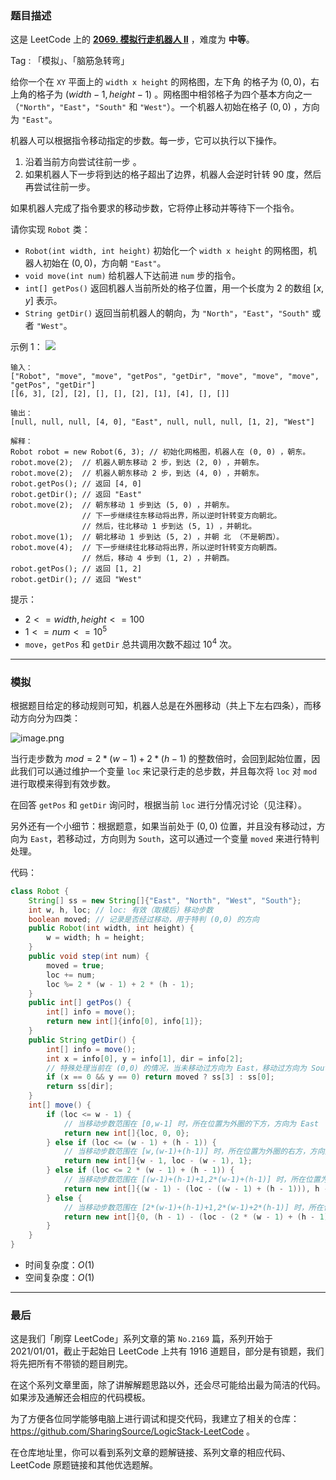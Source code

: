 ### 题目描述

这是 LeetCode 上的 **[2069. 模拟行走机器人 II](https://leetcode-cn.com/problems/walking-robot-simulation-ii/solution/by-ac_oier-6zib/)** ，难度为 **中等**。

Tag : 「模拟」、「脑筋急转弯」



给你一个在 `XY` 平面上的 `width x height` 的网格图，左下角 的格子为 $(0, 0)$，右上角的格子为 $(width - 1, height - 1)$ 。网格图中相邻格子为四个基本方向之一（`"North"`，`"East"`，`"South"` 和 `"West"`）。一个机器人初始在格子 $(0, 0)$ ，方向为 `"East"`。

机器人可以根据指令移动指定的步数。每一步，它可以执行以下操作。

1. 沿着当前方向尝试往前一步 。
2. 如果机器人下一步将到达的格子超出了边界，机器人会逆时针转 90 度，然后再尝试往前一步。

如果机器人完成了指令要求的移动步数，它将停止移动并等待下一个指令。

请你实现 `Robot` 类：
* `Robot(int width, int height)` 初始化一个 `width x height` 的网格图，机器人初始在 $(0, 0)$，方向朝 `"East"`。
* `void move(int num)` 给机器人下达前进 `num` 步的指令。
* `int[] getPos()` 返回机器人当前所处的格子位置，用一个长度为 $2$ 的数组 $[x, y]$ 表示。
* `String getDir()` 返回当前机器人的朝向，为 `"North"`，`"East"`，`"South"` 或者 `"West"`。

示例 1：
![](https://assets.leetcode.com/uploads/2021/10/09/example-1.png)
```
输入：
["Robot", "move", "move", "getPos", "getDir", "move", "move", "move", "getPos", "getDir"]
[[6, 3], [2], [2], [], [], [2], [1], [4], [], []]

输出：
[null, null, null, [4, 0], "East", null, null, null, [1, 2], "West"]

解释：
Robot robot = new Robot(6, 3); // 初始化网格图，机器人在 (0, 0) ，朝东。
robot.move(2);  // 机器人朝东移动 2 步，到达 (2, 0) ，并朝东。
robot.move(2);  // 机器人朝东移动 2 步，到达 (4, 0) ，并朝东。
robot.getPos(); // 返回 [4, 0]
robot.getDir(); // 返回 "East"
robot.move(2);  // 朝东移动 1 步到达 (5, 0) ，并朝东。
                // 下一步继续往东移动将出界，所以逆时针转变方向朝北。
                // 然后，往北移动 1 步到达 (5, 1) ，并朝北。
robot.move(1);  // 朝北移动 1 步到达 (5, 2) ，并朝 北 （不是朝西）。
robot.move(4);  // 下一步继续往北移动将出界，所以逆时针转变方向朝西。
                // 然后，移动 4 步到 (1, 2) ，并朝西。
robot.getPos(); // 返回 [1, 2]
robot.getDir(); // 返回 "West"
```

提示：
* $2 <= width, height <= 100$
* $1 <= num <= 10^5$
* `move`，`getPos` 和 `getDir` 总共调用次数不超过 $10^4$ 次。

---

### 模拟

根据题目给定的移动规则可知，机器人总是在外圈移动（共上下左右四条），而移动方向分为四类：

![image.png](https://pic.leetcode-cn.com/1649906046-cdlyAL-image.png)

当行走步数为 $mod = 2 * (w - 1) + 2 * (h - 1)$ 的整数倍时，会回到起始位置，因此我们可以通过维护一个变量 `loc` 来记录行走的总步数，并且每次将 `loc` 对 `mod` 进行取模来得到有效步数。

在回答 `getPos` 和 `getDir` 询问时，根据当前 `loc` 进行分情况讨论（见注释）。

另外还有一个小细节：根据题意，如果当前处于 $(0, 0)$ 位置，并且没有移动过，方向为 `East`，若移动过，方向则为 `South`，这可以通过一个变量 `moved` 来进行特判处理。

代码：
```Java
class Robot {
    String[] ss = new String[]{"East", "North", "West", "South"};
    int w, h, loc; // loc: 有效（取模后）移动步数
    boolean moved; // 记录是否经过移动，用于特判 (0,0) 的方向
    public Robot(int width, int height) {
        w = width; h = height;
    }
    public void step(int num) {
        moved = true;
        loc += num;
        loc %= 2 * (w - 1) + 2 * (h - 1);
    }
    public int[] getPos() {
        int[] info = move();
        return new int[]{info[0], info[1]};
    }
    public String getDir() {
        int[] info = move();
        int x = info[0], y = info[1], dir = info[2];
        // 特殊处理当前在 (0,0) 的情况，当未移动过方向为 East，移动过方向为 South
        if (x == 0 && y == 0) return moved ? ss[3] : ss[0];
        return ss[dir];
    }
    int[] move() {
        if (loc <= w - 1) {
            // 当移动步数范围在 [0,w-1] 时，所在位置为外圈的下方，方向为 East
            return new int[]{loc, 0, 0};
        } else if (loc <= (w - 1) + (h - 1)) {
            // 当移动步数范围在 [w,(w-1)+(h-1)] 时，所在位置为外圈的右方，方向为 North
            return new int[]{w - 1, loc - (w - 1), 1};
        } else if (loc <= 2 * (w - 1) + (h - 1)) {
            // 当移动步数范围在 [(w-1)+(h-1)+1,2*(w-1)+(h-1)] 时，所在位置为外圈的上方，方向为 West
            return new int[]{(w - 1) - (loc - ((w - 1) + (h - 1))), h - 1, 2};
        } else {
            // 当移动步数范围在 [2*(w-1)+(h-1)+1,2*(w-1)+2*(h-1)] 时，所在位置为外圈的左方，方向为 South
            return new int[]{0, (h - 1) - (loc - (2 * (w - 1) + (h - 1))), 3};
        }
    }
}
```
* 时间复杂度：$O(1)$
* 空间复杂度：$O(1)$

---

### 最后

这是我们「刷穿 LeetCode」系列文章的第 `No.2169` 篇，系列开始于 2021/01/01，截止于起始日 LeetCode 上共有 1916 道题目，部分是有锁题，我们将先把所有不带锁的题目刷完。

在这个系列文章里面，除了讲解解题思路以外，还会尽可能给出最为简洁的代码。如果涉及通解还会相应的代码模板。

为了方便各位同学能够电脑上进行调试和提交代码，我建立了相关的仓库：https://github.com/SharingSource/LogicStack-LeetCode 。

在仓库地址里，你可以看到系列文章的题解链接、系列文章的相应代码、LeetCode 原题链接和其他优选题解。

